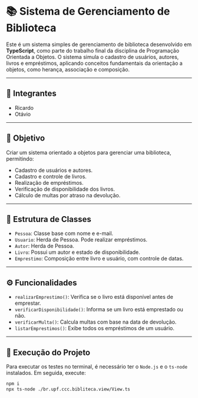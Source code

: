 # 📚 Sistema de Gerenciamento de Biblioteca

Este é um sistema simples de gerenciamento de biblioteca desenvolvido em **TypeScript**, como parte do trabalho final da disciplina de Programação Orientada a Objetos. O sistema simula o cadastro de usuários, autores, livros e empréstimos, aplicando conceitos fundamentais da orientação a objetos, como herança, associação e composição.

---

## 👥 Integrantes
- Ricardo
- Otávio

---

## 🎯 Objetivo
Criar um sistema orientado a objetos para gerenciar uma biblioteca, permitindo:

- Cadastro de usuários e autores.
- Cadastro e controle de livros.
- Realização de empréstimos.
- Verificação de disponibilidade dos livros.
- Cálculo de multas por atraso na devolução.

---

## 🧱 Estrutura de Classes

- `Pessoa`: Classe base com nome e e-mail.
- `Usuario`: Herda de Pessoa. Pode realizar empréstimos.
- `Autor`: Herda de Pessoa.
- `Livro`: Possui um autor e estado de disponibilidade.
- `Emprestimo`: Composição entre livro e usuário, com controle de datas.

---

## ⚙️ Funcionalidades

- `realizarEmprestimo()`: Verifica se o livro está disponível antes de emprestar.
- `verificarDisponibilidade()`: Informa se um livro está emprestado ou não.
- `verificarMulta()`: Calcula multas com base na data de devolução.
- `listarEmprestimos()`: Exibe todos os empréstimos de um usuário.

---

## 🧪 Execução do Projeto

Para executar os testes no terminal, é necessário ter o `Node.js` e o `ts-node` instalados. Em seguida, execute:

```bash
npm i
npx ts-node ./br.upf.ccc.bibliteca.view/View.ts
